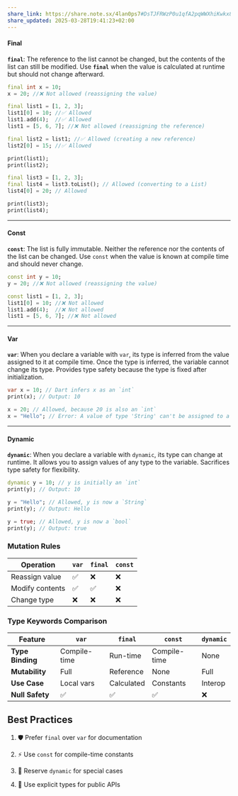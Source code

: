 ```yaml
---
share_link: https://share.note.sx/4lan0ps7#DsTJFRWzP0u1qfA2pqWWXhiKwkx8tLUsH2Eed0/M+bg
share_updated: 2025-03-28T19:41:23+02:00
---
```


#### Final

**`final`**: The reference to the list cannot be changed, but the contents of the list can still be modified. Use **`final`** when the value is calculated at runtime but should not change afterward.

```dart
final int x = 10;
x = 20; //❌ Not allowed (reassigning the value)

final list1 = [1, 2, 3];
list1[0] = 10; //✅ Allowed
list1.add(4);  //✅ Allowed
list1 = [5, 6, 7]; //❌ Not allowed (reassigning the reference)

final list2 = list1; //✅ Allowed (creating a new reference)
list2[0] = 15; //✅ Allowed

print(list1);
print(list2);

final list3 = [1, 2, 3];
final list4 = list3.toList(); // Allowed (converting to a List)
list4[0] = 20; // Allowed

print(list3);
print(list4);
```

---

#### Const

**`const`**: The list is fully immutable. Neither the reference nor the contents of the list can be changed. Use `const` when the value is known at compile time and should never change.

```dart
const int y = 10;
y = 20; //❌ Not allowed (reassigning the value)

const list1 = [1, 2, 3];
list1[0] = 10; //❌ Not allowed
list1.add(4);  //❌ Not allowed
list1 = [5, 6, 7]; //❌ Not allowed
```

---

#### Var

**`var`**: When you declare a variable with `var`, its type is inferred from the value assigned to it at compile time. Once the type is inferred, the variable cannot change its type. Provides type safety because the type is fixed after initialization.

```dart
var x = 10; // Dart infers x as an `int`
print(x); // Output: 10

x = 20; // Allowed, because 20 is also an `int`
x = "Hello"; // Error: A value of type 'String' can't be assigned to a variable of type 'int'
```

---

#### Dynamic

**`dynamic`**: When you declare a variable with `dynamic`, its type can change at runtime. It allows you to assign values of any type to the variable. Sacrifices type safety for flexibility.

```dart
dynamic y = 10; // y is initially an `int`
print(y); // Output: 10

y = "Hello"; // Allowed, y is now a `String`
print(y); // Output: Hello

y = true; // Allowed, y is now a `bool`
print(y); // Output: true
```

### Mutation Rules

| Operation       | `var` | `final` | `const` |
| --------------- | ----- | ------- | ------- |
| Reassign value  | ✅     | ❌       | ❌       |
| Modify contents | ✅     | ✅       | ❌       |
| Change type     | ❌     | ❌       | ❌       |
### Type Keywords Comparison

|Feature|`var`|`final`|`const`|`dynamic`|
|---|---|---|---|---|
|**Type Binding**|Compile-time|Run-time|Compile-time|None|
|**Mutability**|Full|Reference|None|Full|
|**Use Case**|Local vars|Calculated|Constants|Interop|
|**Null Safety**|✅|✅|✅|❌|
## Best Practices

1. 🛡️ Prefer `final` over `var` for documentation
    
2. ⚡ Use `const` for compile-time constants
    
3. 🚨 Reserve `dynamic` for special cases
    
4. 🔄 Use explicit types for public APIs

